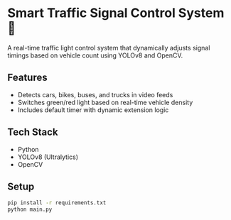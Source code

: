 # Smart Traffic Signal Control System 🚦

A real-time traffic light control system that dynamically adjusts signal timings based on vehicle count using YOLOv8 and OpenCV.

## Features
- Detects cars, bikes, buses, and trucks in video feeds
- Switches green/red light based on real-time vehicle density
- Includes default timer with dynamic extension logic

## Tech Stack
- Python
- YOLOv8 (Ultralytics)
- OpenCV

## Setup
```bash
pip install -r requirements.txt
python main.py
